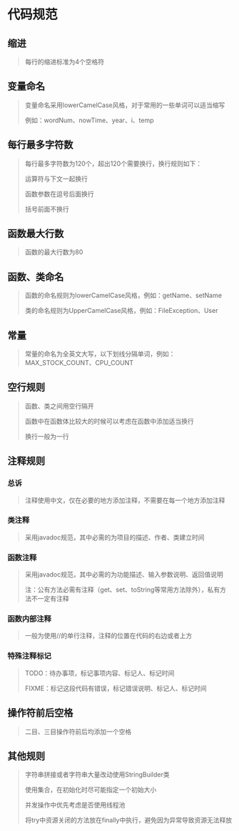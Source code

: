 # 代码规范

## 缩进

> 每行的缩进标准为4个空格符

## 变量命名

> 变量命名采用lowerCamelCase风格，对于常用的一些单词可以适当缩写
>
> 例如：wordNum、nowTime、year、i、temp

## 每行最多字符数

> 每行最多字符数为120个，超出120个需要换行，换行规则如下：
>
> 运算符与下文一起换行
>
> 函数参数在逗号后面换行
>
> 括号前面不换行

## 函数最大行数

> 函数的最大行数为80

## 函数、类命名

> 函数的命名规则为lowerCamelCase风格，例如：getName、setName
>
> 类的命名规则为UpperCamelCase风格，例如：FileException、User

## 常量

> 常量的命名为全英文大写，以下划线分隔单词，例如：MAX_STOCK_COUNT、CPU_COUNT

## 空行规则

> 函数、类之间用空行隔开
>
> 函数中在函数体比较大的时候可以考虑在函数中添加适当换行
>
> 换行一般为一行

## 注释规则

### 总诉

> 注释使用中文，仅在必要的地方添加注释，不需要在每一个地方添加注释

### 类注释

> 采用javadoc规范，其中必需的为项目的描述、作者、类建立时间

### 函数注释

> 采用javadoc规范，其中必需的为功能描述、输入参数说明、返回值说明
>
> 注：公有方法必需有注释（get、set、toString等常用方法除外），私有方法不一定有注释

### 函数内部注释

> 一般为使用//的单行注释，注释的位置在代码的右边或者上方

### 特殊注释标记

> TODO：待办事项，标记事项内容、标记人、标记时间
>
> FIXME：标记这段代码有错误，标记错误说明、标记人、标记时间

## 操作符前后空格

> 二目、三目操作符前后均添加一个空格

## 其他规则

> 字符串拼接或者字符串大量改动使用StringBuilder类
>
> 使用集合，在初始化时尽可能指定一个初始大小
>
> 并发操作中优先考虑是否使用线程池
>
> 将try中资源关闭的方法放在finally中执行，避免因为异常导致资源无法释放
